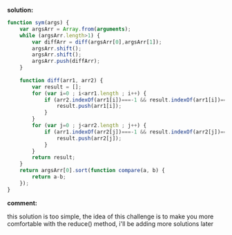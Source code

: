 **solution:**
```javascript
function sym(args) {
    var argsArr = Array.from(arguments);
    while (argsArr.length>1) {
        var diffArr = diff(argsArr[0],argsArr[1]);
        argsArr.shift();
        argsArr.shift();
        argsArr.push(diffArr);
    }
    
    function diff(arr1, arr2) {
        var result = [];
        for (var i=0 ; i<arr1.length ; i++) {
            if (arr2.indexOf(arr1[i])===-1 && result.indexOf(arr1[i])===-1) {
                result.push(arr1[i]);
            }
        }
        for (var j=0 ; j<arr2.length ; j++) {
            if (arr1.indexOf(arr2[j])===-1 && result.indexOf(arr2[j])===-1) {
                result.push(arr2[j]);
            }
        }
        return result;
    }
    return argsArr[0].sort(function compare(a, b) {
        return a-b;
    });
}
```

**comment:**

this solution is too simple, the idea of this challenge is to make you more comfortable with the reduce() method, i'll be
adding more solutions later
